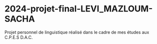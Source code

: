 # 2024-projet-final-LEVI_MAZLOUM-SACHA
 Projet personnel de linguistique réalisé dans le cadre de mes études aux C.P.E.S D.A.C.
